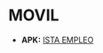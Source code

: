 # MOVIL
- **APK:** [ISTA EMPLEO](https://github.com/Boxvi/movilgc1/tree/main/app/build/outputs/apk/debug)
